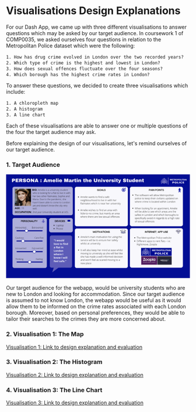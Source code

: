 # Visualisations Design Explanations

For our Dash App, we came up with three different visualisations to answer questions which may be asked by our target audience.
In coursework 1 of COMP0035, we asked ourselves four questions in relation to the Metropolitan Police dataset which were the following:

    1. How has drug crime evolved in London over the two recorded years?
    2. Which type of crime is the highest and lowest in London?
    3. How does sexual offences fluctuate over the four seasons?
    4. Which borough has the highest crime rates in London?

To answer these questions, we decided to create three visualisations which include:

    1. A chloropleth map
    2. A histogram
    3. A line chart

Each of these visualisations are able to answer one or multiple questions of the four the target audience may ask. 


Before explaining the design of our visualisations, let's remind ourselves of our target audience.

### 1. Target Audience

![Persona](../assets/persona.png)

Our target audience for the webapp, would be university students who are new to London and looking for accommodation.
Since our target audience is assumed to not know London, the webapp would be useful as it would allow them to be informed on the crime rates associated with each London borough.
Moreover, based on personal preferences, they would be able to tailor their searches to the crimes they are more concerned about.

### 2. Visualisation 1: The Map

[Visualisation 1: Link to design explanation and evaluation](../markdown_files/visualisation_1.md)

### 3. Visualisation 2: The Histogram

[Visualisation 2: Link to design explanation and evaluation](../markdown_files/visualisation_2.md)

### 4. Visualisation 3: The Line Chart

[Visualisation 3: Link to design explanation and evaluation](../markdown_files/visualisation_3.md)




